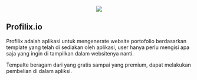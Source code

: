 <p align="center">
  <img src="https://github.com/Angga-Nugraha/PROFILIX.IO/assets/76716099/db2a30c9-e1fb-4a04-b59b-2856277f0a42" />
</p>

<h2>Profilix.io</h2>
<p>Profilix adalah aplikasi untuk mengenerate website portofolio berdasarkan template yang telah di sediakan oleh aplikasi, user hanya perlu mengisi apa saja yang ingin di tampilkan dalam websitenya nanti.
</p>
<p>Tempalte beragam dari yang gratis sampai yang premium, dapat melakukan pembelian di dalam apliksi.</p>
